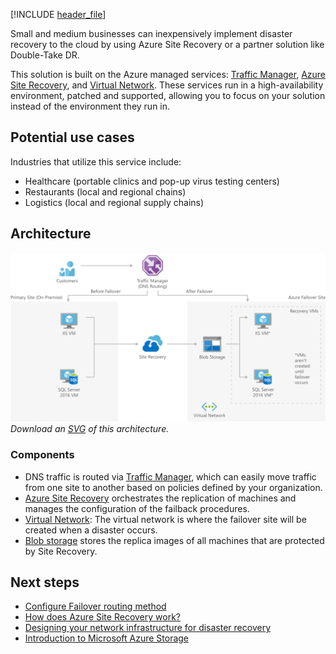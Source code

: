 [!INCLUDE [header_file](../../../includes/sol-idea-header.md)]

Small and medium businesses can inexpensively implement disaster recovery to the cloud by using Azure Site Recovery or a partner solution like Double-Take DR.

This solution is built on the Azure managed services: [Traffic Manager](https://azure.microsoft.com/services/traffic-manager), [Azure Site Recovery](https://azure.microsoft.com/services/site-recovery), and [Virtual Network](https://azure.microsoft.com/services/virtual-network). These services run in a high-availability environment, patched and supported, allowing you to focus on your solution instead of the environment they run in.

## Potential use cases

Industries that utilize this service include:

- Healthcare (portable clinics and pop-up virus testing centers)
- Restaurants (local and regional chains)
- Logistics (local and regional supply chains)

## Architecture

![Architecture diagram shows from customers through D N S routing to a before and after failover virtual machines: disaster recovery S M B Azure site.](../media/disaster-recovery-smb-azure-site-recovery.png)
*Download an [SVG](../media/disaster-recovery-smb-azure-site-recovery.svg) of this architecture.*

### Components

* DNS traffic is routed via [Traffic Manager](https://azure.microsoft.com/services/traffic-manager), which can easily move traffic from one site to another based on policies defined by your organization.
* [Azure Site Recovery](https://azure.microsoft.com/services/site-recovery) orchestrates the replication of machines and manages the configuration of the failback procedures.
* [Virtual Network](https://azure.microsoft.com/services/virtual-network): The virtual network is where the failover site will be created when a disaster occurs.
* [Blob storage](https://azure.microsoft.com/services/storage/blobs) stores the replica images of all machines that are protected by Site Recovery.

## Next steps

* [Configure Failover routing method](/azure/traffic-manager/traffic-manager-configure-priority-routing-method)
* [How does Azure Site Recovery work?](/azure/site-recovery/azure-to-azure-architecture)
* [Designing your network infrastructure for disaster recovery](/azure/site-recovery/concepts-on-premises-to-azure-networking)
* [Introduction to Microsoft Azure Storage](/azure/storage/common/storage-introduction)
